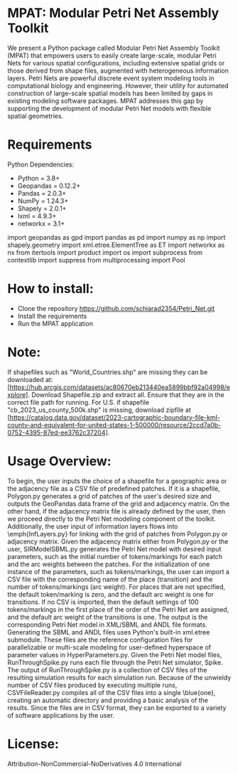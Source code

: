 # MPAT: Modular Petri Net Assembly Toolkit

We present a Python package called Modular Petri Net Assembly Toolkit
(MPAT) that empowers users to easily create large-scale, modular Petri
Nets for various spatial configurations, including extensive spatial grids or
those derived from shape files, augmented with heterogeneous information
layers. Petri Nets are powerful discrete event system modeling tools in computational
biology and engineering. However, their utility for automated
construction of large-scale spatial models has been limited by gaps in existing
modeling software packages. MPAT addresses this gap by supporting the
development of modular Petri Net models with flexible spatial geometries.

# Requirements
Python Dependencies:
- Python = 3.8+
- Geopandas = 0.12.2+
- Pandas = 2.0.3+
- NumPy = 1.24.3+
- Shapely = 2.0.1+
- lxml = 4.9.3+
- networkx = 3.1+

import geopandas as gpd
import pandas as pd
import numpy as np
import shapely.geometry
import xml.etree.ElementTree as ET
import networkx as nx
from itertools import product
import os
import subprocess
from contextlib import suppress
from multiprocessing import Pool

# How to install:
- Clone the repository
  https://github.com/schiarad2354/Petri_Net.git
- Install the requirements
- Run the MPAT application

# Note:
If shapefiles such as "World_Countries.shp" are missing they can be downloaded at: [https://hub.arcgis.com/datasets/ac80670eb213440ea5899bbf92a04998/explore]. Download Shapefile.zip and extract all. Ensure that they are in the correct file path for running. For U.S. if shapefile "cb_2023_us_county_500k.shp" is missing, download zipfile at [https://catalog.data.gov/dataset/2023-cartographic-boundary-file-kml-county-and-equivalent-for-united-states-1-500000/resource/2ccd7a0b-0752-4395-87ed-ee3762c37204]. 

# Usage Overview:
To begin, the user inputs the choice of a shapefile for a geographic area or the adjacency file as a CSV file of predefined patches. If it is a shapefile, Polygon.py generates a grid of patches of the user's desired size and outputs the GeoPandas data frame of the grid and adjacency matrix. On the other hand, if the adjacency matrix file is already defined by the user, then we proceed directly to the Petri Net modeling component of the toolkit. Additionally, the user input of information layers flows into \emph{InfLayers.py} for linking with the grid of patches from Polygon.py or adjacency matrix. Given the adjacency matrix either from Polygon.py or the user, SIRModelSBML.py generates the Petri Net model with desired input parameters, such as the initial number of tokens/markings for each patch and the arc weights between the patches. For the initialization of one instance of the parameters, such as tokens/markings, the user can import a CSV file with the corresponding name of the place (transition) and the number of tokens/markings (arc weight). For places that are not specified, the default token/marking is zero, and the default arc weight is one for transitions. If no CSV is imported, then the default settings of 100 tokens/markings in the first place of the order of the Petri Net are assigned, and the default arc weight of the transitions is one. The output is the corresponding Petri Net model in XML/SBML and ANDL file formats. Generating the SBML and ANDL files uses Python's built-in xml.etree submodule. These files are the reference configuration files for parallelizable or multi-scale modeling for user-defined hyperspace of parameter values in HyperParameters.py. Given the Petri Net model files, RunThroughSpike.py runs each file through the Petri Net simulator, Spike. The output of RunThroughSpike.py is a collection of CSV files of the resulting simulation results for each simulation run. Because of the unwieldy number of CSV files produced by executing multiple runs, CSVFileReader.py compiles all of the CSV files into a single \blue{one}, creating an automatic directory and providing a basic analysis of the results. Since the files are in CSV format, they can be exported to a variety of software applications by the user.

# License:
Attribution-NonCommercial-NoDerivatives 4.0 International
